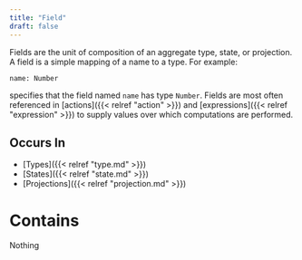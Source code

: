 ```yaml
---
title: "Field"
draft: false
---
```


Fields are the unit of composition of an aggregate type, state, or 
projection. A field is a simple mapping of a name to a type. For example:

```name: Number```

specifies that the field named `name` has type `Number`. Fields are most often
referenced in 
[actions]({{< relref "action" >}}) and 
[expressions]({{< relref "expression" >}}) to supply values over which 
computations are performed. 

## Occurs In
* [Types]({{< relref "type.md" >}}) 
* [States]({{< relref "state.md" >}})
* [Projections]({{< relref "projection.md" >}})

# Contains
Nothing
